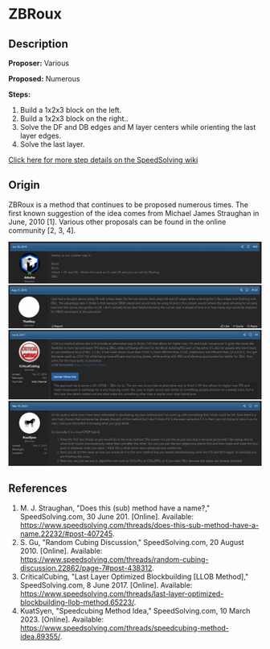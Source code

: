 # ZBRoux

## Description

**Proposer:** Various

**Proposed:** Numerous

**Steps:**

1. Build a 1x2x3 block on the left.
2. Build a 1x2x3 block on the right..
3. Solve the DF and DB edges and M layer centers while orienting the last layer edges.
4. Solve the last layer.

[Click here for more step details on the SpeedSolving wiki](https://www.speedsolving.com/wiki/index.php?title=ZBRoux)

## Origin

ZBRoux is a method that continues to be proposed numerous times. The first known suggestion of the idea comes from Michael James Straughan in June, 2010 [1]. Various other proposals can be found in the online community [2, 3, 4].

![](img/ZBRoux/1.png)
![](img/ZBRoux/2.png)
![](img/ZBRoux/3.png)
![](img/ZBRoux/4.png)

## References

1. M. J. Straughan, "Does this (sub) method have a name?," SpeedSolving.com, 30 June 201. [Online]. Available: https://www.speedsolving.com/threads/does-this-sub-method-have-a-name.22232/#post-407245.
2. S. Gu, "Random Cubing Discussion," SpeedSolving.com, 20 August 2010. [Online]. Available: https://www.speedsolving.com/threads/random-cubing-discussion.22862/page-7#post-438312.
3. CriticalCubing, "Last Layer Optimized Blockbuilding [LLOB Method]," SpeedSolving.com, 8 June 2017. [Online]. Available: https://www.speedsolving.com/threads/last-layer-optimized-blockbuilding-llob-method.65223/.
4. KuatSyen, "Speedcubing Method Idea," SpeedSolving.com, 10 March 2023. [Online]. Available: https://www.speedsolving.com/threads/speedcubing-method-idea.89355/.